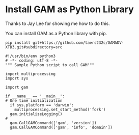 # Install GAM as Python Library

Thanks to Jay Lee for showing me how to do this.

You can install GAM as a Python library with pip.
```
pip install git+https://github.com/taers232c/GAMADV-XTD3.git#subdirectory=src
```

```
#!/usr/bin/env python3
# -*- coding: utf-8 -*-
""" Sample Python script to call GAM"""

import multiprocessing
import sys

import gam

if __name__ == '__main__':
# One time initialization
  if sys.platform == 'darwin':
    multiprocessing.set_start_method('fork')
  gam.initializeLogging()
#
  gam.CallGAMCommand(['gam', 'version'])
  gam.CallGAMCommand(['gam', 'info', 'domain'])
```